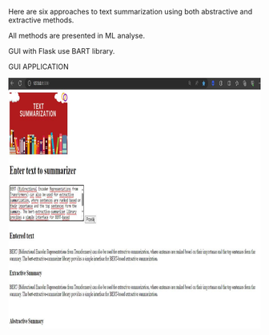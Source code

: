Here are six approaches to text summarization using both abstractive and extractive methods.

All methods are presented in ML analyse.

GUI with Flask use BART library.

GUI APPLICATION

<img src="https://github.com/proteus21/NLP/blob/main/03_Text_summary_with_BART/GUI/Summary%20text.JPG?raw=true" width="600" height ="500">



